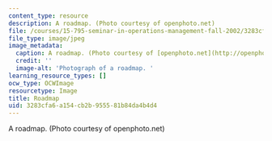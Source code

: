```yaml
---
content_type: resource
description: A roadmap. (Photo courtesy of openphoto.net)
file: /courses/15-795-seminar-in-operations-management-fall-2002/3283cfa6a154cb2b955581b84da4b4d4_15-795f02.jpg
file_type: image/jpeg
image_metadata:
  caption: A roadmap. (Photo courtesy of [openphoto.net](http://openphoto.net/))
  credit: ''
  image-alt: 'Photograph of a roadmap. '
learning_resource_types: []
ocw_type: OCWImage
resourcetype: Image
title: Roadmap
uid: 3283cfa6-a154-cb2b-9555-81b84da4b4d4
---
```

A roadmap. (Photo courtesy of openphoto.net)

